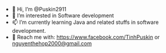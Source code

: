 - 👋 Hi, I’m @Puskin2911
- 👀 I’m interested in Software development
- 📫 I’m currently learning Java and related stuffs in software development.
- 🌱 Reach me with: https://www.facebook.com/TinhPuskin or nguyenthehop2000@gmail.com

<!---
Puskin2911/Puskin2911 is a ✨ special ✨ repository because its `README.md` (this file) appears on your GitHub profile.
You can click the Preview link to take a look at your changes.
--->
